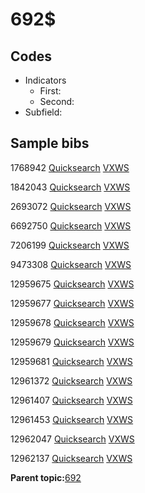 # 692$

## Codes

-   Indicators
    -   First:
    -   Second:
-   Subfield:

## Sample bibs

1768942 [Quicksearch](https://search.library.yale.edu/catalog/1768942) [VXWS](http://prodorbis.library.yale.edu:7014/vxws/GetHoldingsService?bibId=1768942)

1842043 [Quicksearch](https://search.library.yale.edu/catalog/1842043) [VXWS](http://prodorbis.library.yale.edu:7014/vxws/GetHoldingsService?bibId=1842043)

2693072 [Quicksearch](https://search.library.yale.edu/catalog/2693072) [VXWS](http://prodorbis.library.yale.edu:7014/vxws/GetHoldingsService?bibId=2693072)

6692750 [Quicksearch](https://search.library.yale.edu/catalog/6692750) [VXWS](http://prodorbis.library.yale.edu:7014/vxws/GetHoldingsService?bibId=6692750)

7206199 [Quicksearch](https://search.library.yale.edu/catalog/7206199) [VXWS](http://prodorbis.library.yale.edu:7014/vxws/GetHoldingsService?bibId=7206199)

9473308 [Quicksearch](https://search.library.yale.edu/catalog/9473308) [VXWS](http://prodorbis.library.yale.edu:7014/vxws/GetHoldingsService?bibId=9473308)

12959675 [Quicksearch](https://search.library.yale.edu/catalog/12959675) [VXWS](http://prodorbis.library.yale.edu:7014/vxws/GetHoldingsService?bibId=12959675)

12959677 [Quicksearch](https://search.library.yale.edu/catalog/12959677) [VXWS](http://prodorbis.library.yale.edu:7014/vxws/GetHoldingsService?bibId=12959677)

12959678 [Quicksearch](https://search.library.yale.edu/catalog/12959678) [VXWS](http://prodorbis.library.yale.edu:7014/vxws/GetHoldingsService?bibId=12959678)

12959679 [Quicksearch](https://search.library.yale.edu/catalog/12959679) [VXWS](http://prodorbis.library.yale.edu:7014/vxws/GetHoldingsService?bibId=12959679)

12959681 [Quicksearch](https://search.library.yale.edu/catalog/12959681) [VXWS](http://prodorbis.library.yale.edu:7014/vxws/GetHoldingsService?bibId=12959681)

12961372 [Quicksearch](https://search.library.yale.edu/catalog/12961372) [VXWS](http://prodorbis.library.yale.edu:7014/vxws/GetHoldingsService?bibId=12961372)

12961407 [Quicksearch](https://search.library.yale.edu/catalog/12961407) [VXWS](http://prodorbis.library.yale.edu:7014/vxws/GetHoldingsService?bibId=12961407)

12961453 [Quicksearch](https://search.library.yale.edu/catalog/12961453) [VXWS](http://prodorbis.library.yale.edu:7014/vxws/GetHoldingsService?bibId=12961453)

12962047 [Quicksearch](https://search.library.yale.edu/catalog/12962047) [VXWS](http://prodorbis.library.yale.edu:7014/vxws/GetHoldingsService?bibId=12962047)

12962137 [Quicksearch](https://search.library.yale.edu/catalog/12962137) [VXWS](http://prodorbis.library.yale.edu:7014/vxws/GetHoldingsService?bibId=12962137)

**Parent topic:**[692](../../tags/692/692.md)

